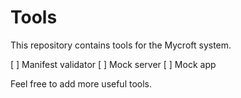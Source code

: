 Tools
=====

This repository contains tools for the Mycroft system.

[ ] Manifest validator
[ ] Mock server
[ ] Mock app

Feel free to add more useful tools.
